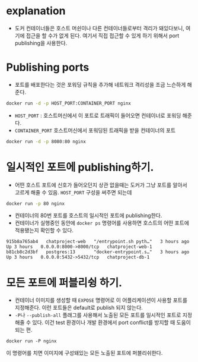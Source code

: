 # explanation
- 도커 컨테이너들은 호스트 머쉰이나 다른 컨테이너들로부터 격리가 돼있다보니, 여기에 접근을 할 수가 없게 된다. 여기서 직접 접근할 수 있게 하기 위해서 port publishing을 사용한다.

# Publishing ports
- 포트를 배포한다는 것은 포워딩 규칙을 추가해 네트워크 격리성을 조금 느슨하게 해준다.
```cmd
docker run -d -p HOST_PORT:CONTAINER_PORT nginx
```
- `HOST_PORT` : 호스트머신에서 이 포트로 트래픽이 들어오면 컨테이너로 포워딩 해준다.
- `CONTAINER_PORT` 호스트머신에서 포워딩된 트래픽을 받을 컨테이너의 포트
```cmd
docker run -d -p 8080:80 nginx
```

# 일시적인 포트에 publishing하기.
- 어떤 호스트 포트에 신호가 들어오던지 상관 없을때는 도커가 그냥 포트를 알아서 고르게 해줄 수 있음. `HOST_PORT` 구성을 써주면 되는데
``` cmd
docker run -p 80 nginx
```
- 컨테이너의 80번 포트를 호스트의 일시적인 포트에 publishing한다.
- 컨테이너가 실행중인 동안에 `docker ps` 명령어를 사용하면 호스트의 어떤 포트에 적용됐는지 확인할 수 있다.
```
915b8a765ab4   chatproject-web   "/entrypoint.sh pyth…"   3 hours ago   Up 3 hours   0.0.0.0:8000->8000/tcp   chatproject-web-1
b81cb8c2d3bf   postgres:13       "docker-entrypoint.s…"   3 hours ago   Up 3 hours   0.0.0.0:5432->5432/tcp   chatproject-db-1
```

# 모든 포트에 퍼블리슁 하기.
- 컨테이너 이미지를 생성할 때 `EXPOSE` 명령어로 이 어플리케이션이 사용할 포트를 지정해준다. 이런 포트들은 default로 publish 되지 않는다.
- `-P`나 `--publish-all` 플래그를 사용해서 노출된 모든 포트를 일시적인 포트로 지정해줄 수 있다. 이건 test 환경이나 개발 환경에서 port conflict를 방지할 때 도움이 되는 편.
```
docker run -P nginx
```
이 명령어를 치면 이미지에 구성돼있는 모든 노출된 포트에 퍼블리쉬한다.
